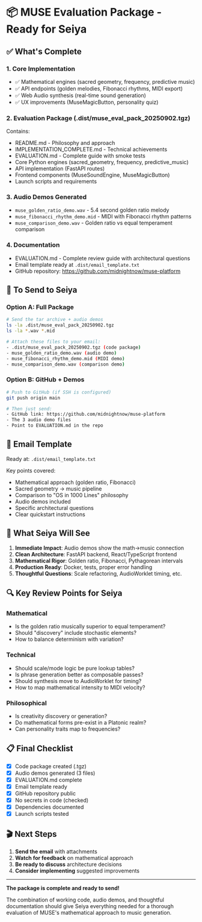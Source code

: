# 📦 MUSE Evaluation Package - Ready for Seiya

## ✅ What's Complete

### 1. **Core Implementation**
- ✅ Mathematical engines (sacred geometry, frequency, predictive music)
- ✅ API endpoints (golden melodies, Fibonacci rhythms, MIDI export)
- ✅ Web Audio synthesis (real-time sound generation)
- ✅ UX improvements (MuseMagicButton, personality quiz)

### 2. **Evaluation Package** (.dist/muse_eval_pack_20250902.tgz)
Contains:
- README.md - Philosophy and approach
- IMPLEMENTATION_COMPLETE.md - Technical achievements
- EVALUATION.md - Complete guide with smoke tests
- Core Python engines (sacred_geometry, frequency, predictive_music)
- API implementation (FastAPI routes)
- Frontend components (MuseSoundEngine, MuseMagicButton)
- Launch scripts and requirements

### 3. **Audio Demos Generated**
- `muse_golden_ratio_demo.wav` - 5.4 second golden ratio melody
- `muse_fibonacci_rhythm_demo.mid` - MIDI with Fibonacci rhythm patterns
- `muse_comparison_demo.wav` - Golden ratio vs equal temperament comparison

### 4. **Documentation**
- EVALUATION.md - Complete review guide with architectural questions
- Email template ready at `.dist/email_template.txt`
- GitHub repository: https://github.com/midnightnow/muse-platform

## 🚀 To Send to Seiya

### Option A: Full Package
```bash
# Send the tar archive + audio demos
ls -la .dist/muse_eval_pack_20250902.tgz
ls -la *.wav *.mid

# Attach these files to your email:
- .dist/muse_eval_pack_20250902.tgz (code package)
- muse_golden_ratio_demo.wav (audio demo)
- muse_fibonacci_rhythm_demo.mid (MIDI demo)
- muse_comparison_demo.wav (comparison demo)
```

### Option B: GitHub + Demos
```bash
# Push to GitHub (if SSH is configured)
git push origin main

# Then just send:
- GitHub link: https://github.com/midnightnow/muse-platform
- The 3 audio demo files
- Point to EVALUATION.md in the repo
```

## 📧 Email Template
Ready at: `.dist/email_template.txt`

Key points covered:
- Mathematical approach (golden ratio, Fibonacci)
- Sacred geometry → music pipeline
- Comparison to "OS in 1000 Lines" philosophy
- Audio demos included
- Specific architectural questions
- Clear quickstart instructions

## 🎯 What Seiya Will See

1. **Immediate Impact**: Audio demos show the math→music connection
2. **Clean Architecture**: FastAPI backend, React/TypeScript frontend
3. **Mathematical Rigor**: Golden ratio, Fibonacci, Pythagorean intervals
4. **Production Ready**: Docker, tests, proper error handling
5. **Thoughtful Questions**: Scale refactoring, AudioWorklet timing, etc.

## 🔍 Key Review Points for Seiya

### Mathematical
- Is the golden ratio musically superior to equal temperament?
- Should "discovery" include stochastic elements?
- How to balance determinism with variation?

### Technical
- Should scale/mode logic be pure lookup tables?
- Is phrase generation better as composable passes?
- Should synthesis move to AudioWorklet for timing?
- How to map mathematical intensity to MIDI velocity?

### Philosophical
- Is creativity discovery or generation?
- Do mathematical forms pre-exist in a Platonic realm?
- Can personality traits map to frequencies?

## 📋 Final Checklist

- [x] Code package created (.tgz)
- [x] Audio demos generated (3 files)
- [x] EVALUATION.md complete
- [x] Email template ready
- [x] GitHub repository public
- [x] No secrets in code (checked)
- [x] Dependencies documented
- [x] Launch scripts tested

## 🎬 Next Steps

1. **Send the email** with attachments
2. **Watch for feedback** on mathematical approach
3. **Be ready to discuss** architecture decisions
4. **Consider implementing** suggested improvements

---

**The package is complete and ready to send!** 

The combination of working code, audio demos, and thoughtful documentation should give Seiya everything needed for a thorough evaluation of MUSE's mathematical approach to music generation.